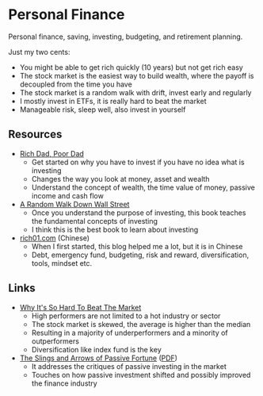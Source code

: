 # Personal Finance

Personal finance, saving, investing, budgeting, and retirement planning.

Just my two cents:

- You might be able to get rich quickly (10 years) but not get rich easy
- The stock market is the easiest way to build wealth, where the payoff is
  decoupled from the time you have
- The stock market is a random walk with drift, invest early and regularly
- I mostly invest in ETFs, it is really hard to beat the market
- Manageable risk, sleep well, also invest in yourself

## Resources

- [Rich Dad, Poor Dad](https://www.goodreads.com/book/show/69571.Rich_Dad_Poor_Dad)
  - Get started on why you have to invest if you have no idea what is investing
  - Changes the way you look at money, asset and wealth
  - Understand the concept of wealth, the time value of money, passive income
    and cash flow
- [A Random Walk Down Wall Street](https://www.goodreads.com/book/show/40242274-a-random-walk-down-wall-street)
  - Once you understand the purpose of investing, this book teaches the
    fundamental concepts of investing
  - I think this is the best book to learn about investing
- [rich01.com](https://rich01.com/mr-market-for-new/) (Chinese)
  - When I first started, this blog helped me a lot, but it is in Chinese
  - Debt, emergency fund, budgeting, risk and reward, diversification, tools,
    mindset etc.

## Links

- [Why It's So Hard To Beat The Market](https://www.forbes.com/sites/johnjennings/2020/08/28/why-its-so-hard-to-beat-the-market/)
  - High performers are not limited to a hot industry or sector
  - The stock market is skewed, the average is higher than the median
  - Resulting in a majority of underperformers and a minority of outperformers
  - Diversification like index fund is the key
- [The Slings and Arrows of Passive Fortune](https://www.spglobal.com/spdji/en/research/article/the-slings-and-arrows-of-passive-fortune)
  ([PDF](https://www.spglobal.com/spdji/en/documents/research/research-the-slings-and-arrows-of-passive-fortune.pdf))
  - It addresses the critiques of passive investing in the market
  - Touches on how passive investment shifted and possibly improved the finance
    industry
